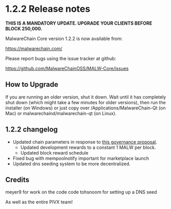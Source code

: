 1.2.2 Release notes
====================

**THIS IS A MANDATORY UPDATE. UPGRADE YOUR CLIENTS BEFORE BLOCK 250,000.**

MalwareChain Core version 1.2.2 is now available from:

  https://malwarechain.com/

Please report bugs using the issue tracker at github:

  https://github.com/MalwareChainOSS/MALW-Core/issues


How to Upgrade
--------------

If you are running an older version, shut it down. Wait until it has completely
shut down (which might take a few minutes for older versions), then run the
installer (on Windows) or just copy over /Applications/MalwareChain-Qt (on Mac) or
malwarechaind/malwarechain-qt (on Linux).


1.2.2 changelog
----------------

- Updated chain parameters in response to [this governance proposal](https://forum.malwarechain.com/t/block-reward-extension/81).
  - Updated development rewards to a constant 1 MALW per block.
  - Updated block reward schedule
- Fixed bug with mempoolnotify important for marketplace launch
- Updated dns seeding system to be more decentralized.


Credits
--------

meyer9 for work on the code code
tohsnoom for setting up a DNS seed

As well as the entire PIVX team!
